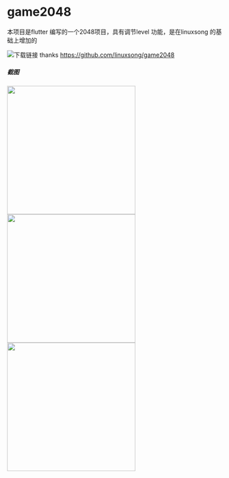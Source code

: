# game2048

本项目是flutter 编写的一个2048项目，具有调节level 功能，是在linuxsong 的基础上增加的


![下载链接](https://images.gitee.com/uploads/images/2019/0122/163457_788bfd27_926499.png "QRCode_258.png")
thanks https://github.com/linuxsong/game2048

##### 截图

<img src="https://images.gitee.com/uploads/images/2019/0122/163851_c22bfde9_926499.png" width="300"/>
<img src="https://images.gitee.com/uploads/images/2019/0122/163841_958dc690_926499.png" width="300"/>
<img src="https://images.gitee.com/uploads/images/2019/0122/163821_c16837c3_926499.png" width="300"/>



